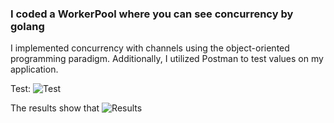 ### I coded a WorkerPool where you can see concurrency by golang
I implemented concurrency with channels using the object-oriented programming paradigm. Additionally, I utilized Postman to test values on my application.

Test:
![Test](CursoGoPlatzi/GoPOO/GooPOO/Projecto/test.jpg)

The results show that
![Results](CursoGoPlatzi/GoPOO/GooPOO/Projecto/results.png)

